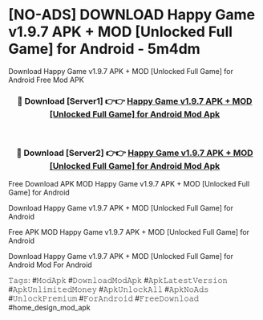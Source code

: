 # [NO-ADS] DOWNLOAD Happy Game v1.9.7 APK + MOD [Unlocked Full Game] for Android - 5m4dm
Download Happy Game v1.9.7 APK + MOD [Unlocked Full Game] for Android Free Mod APK

<div align="center">
<h3>🔴 Download [Server1] 👉👉 <a href="https://apk-comot.site?title=Happy_Game_v1.9.7_APK_+_MOD_[Unlocked_Full_Game]_for_Android">Happy Game v1.9.7 APK + MOD [Unlocked Full Game] for Android Mod Apk</a></h3><br>

<h3>🔴 Download [Server2] 👉👉 <a href="https://apk-comot.site?title=Happy_Game_v1.9.7_APK_+_MOD_[Unlocked_Full_Game]_for_Android">Happy Game v1.9.7 APK + MOD [Unlocked Full Game] for Android Mod Apk</a></h3>
</div>


Free Download APK MOD Happy Game v1.9.7 APK + MOD [Unlocked Full Game] for Android

Download Happy Game v1.9.7 APK + MOD [Unlocked Full Game] for Android 

Free APK MOD Happy Game v1.9.7 APK + MOD [Unlocked Full Game] for Android 

Download Happy Game v1.9.7 APK + MOD [Unlocked Full Game] for Android Mod For Android

𝚃𝚊𝚐𝚜: #𝙼𝚘𝚍𝙰𝚙𝚔 #𝙳𝚘𝚠𝚗𝚕𝚘𝚊𝚍𝙼𝚘𝚍𝙰𝚙𝚔 #𝙰𝚙𝚔𝙻𝚊𝚝𝚎𝚜𝚝𝚅𝚎𝚛𝚜𝚒𝚘𝚗 #𝙰𝚙𝚔𝚄𝚗𝚕𝚒𝚖𝚒𝚝𝚎𝚍𝙼𝚘𝚗𝚎𝚢 #𝙰𝚙𝚔𝚄𝚗𝚕𝚘𝚌𝚔𝙰𝚕𝚕 #𝙰𝚙𝚔𝙽𝚘𝙰𝚍𝚜 #𝚄𝚗𝚕𝚘𝚌𝚔𝙿𝚛𝚎𝚖𝚒𝚞𝚖 #𝙵𝚘𝚛𝙰𝚗𝚍𝚛𝚘𝚒𝚍 #𝙵𝚛𝚎𝚎𝙳𝚘𝚠𝚗𝚕𝚘𝚊𝚍 #home_design_mod_apk
